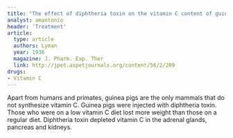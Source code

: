 ```yaml
---
title: "The effect of diphtheria toxin on the vitamin C content of guinea pig tissues"
analyst: amantonio
header: 'Treatment'
article:
  type: article
  authors: Lyman
  year: 1936
  magazine: J. Pharm. Exp. Ther
  link: http://jpet.aspetjournals.org/content/56/2/209
drugs:
- Vitamin C
---
```


Apart from humans and primates, guinea pigs are the only mammals that do not synthesize vitamin C.
Guinea pigs were injected with diphtheria toxin. Those who were on a low vitamin C diet lost more weight than those on a regular diet. Diphtheria toxin depleted vitamin C in the adrenal glands, pancreas and kidneys. 
